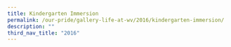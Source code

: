 ```yaml
---
title: Kindergarten Immersion
permalink: /our-pride/gallery-life-at-wv/2016/kindergarten-immersion/
description: ""
third_nav_title: "2016"
---
```

